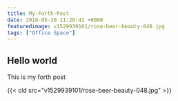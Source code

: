 ```yaml
---
title: My-Forth-Post
date: 2018-05-30 11:20:41 +0000
featuredimage: v1529939101/rose-beer-beauty-048.jpg
tags: ["Office Space"]
---
```

## Hello world

This is my forth post

{{< cld src="v1529939101/rose-beer-beauty-048.jpg" >}}
